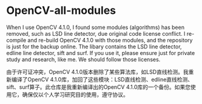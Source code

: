 # OpenCV-all-modules
When I use OpenCV 4.1.0, I found some modules (algorithms) has been removed, such as LSD line detector, due original code license conflict. I re-compile and re-build OpenCV 4.1.0 with those modules, and the repository is just for the backup online. The libary contains the LSD line detector, edline line detector, sift and surf.
If you use it, please ensure just for private study and research, like me. We should follow those licenses.

由于许可证冲突，OpenCV 4.1.0版本删除了某些算法库，如LSD直线检测。我重新编译了OpenCV 4.1.0库，加回了这些模块：LSD直线检测、edline直线检测、sift、surf算子。此仓库是我重新编译出的OpenCV 4.1.0库的一个备份。如果您使用它，确保仅以个人学习研究目的使用，遵守协议。
